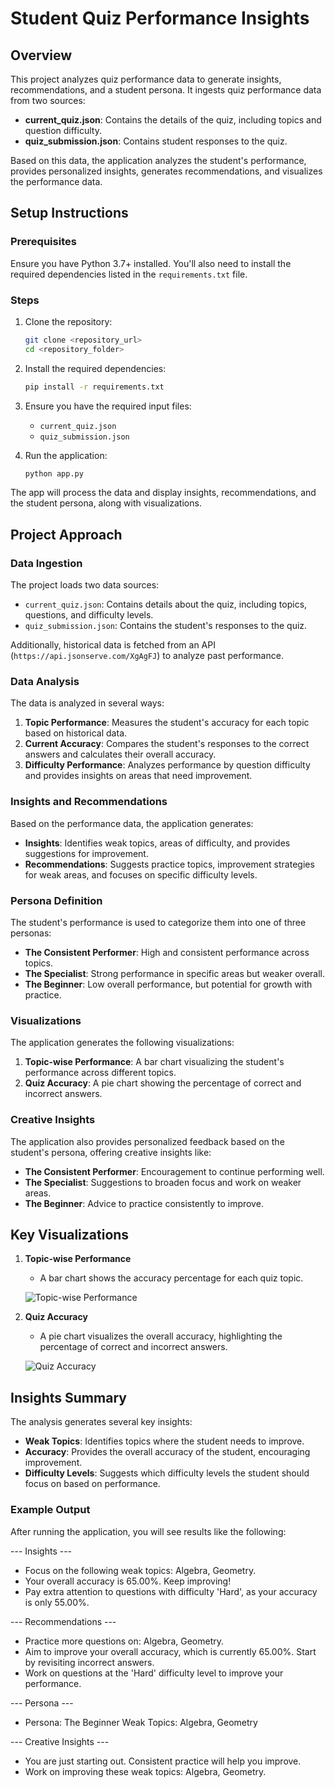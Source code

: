 # Student Quiz Performance Insights

## Overview
This project analyzes quiz performance data to generate insights, recommendations, and a student persona. It ingests quiz performance data from two sources:

- **current_quiz.json**: Contains the details of the quiz, including topics and question difficulty.
- **quiz_submission.json**: Contains student responses to the quiz.

Based on this data, the application analyzes the student's performance, provides personalized insights, generates recommendations, and visualizes the performance data. 

## Setup Instructions

### Prerequisites

Ensure you have Python 3.7+ installed. You'll also need to install the required dependencies listed in the `requirements.txt` file.

### Steps

1. Clone the repository:

    ```bash
    git clone <repository_url>
    cd <repository_folder>
    ```

2. Install the required dependencies:

    ```bash
    pip install -r requirements.txt
    ```

3. Ensure you have the required input files:
   - `current_quiz.json`
   - `quiz_submission.json`

4. Run the application:

    ```bash
    python app.py
    ```

The app will process the data and display insights, recommendations, and the student persona, along with visualizations.

## Project Approach

### Data Ingestion
The project loads two data sources:
- `current_quiz.json`: Contains details about the quiz, including topics, questions, and difficulty levels.
- `quiz_submission.json`: Contains the student's responses to the quiz.

Additionally, historical data is fetched from an API (`https://api.jsonserve.com/XgAgFJ`) to analyze past performance.

### Data Analysis
The data is analyzed in several ways:
1. **Topic Performance**: Measures the student's accuracy for each topic based on historical data.
2. **Current Accuracy**: Compares the student's responses to the correct answers and calculates their overall accuracy.
3. **Difficulty Performance**: Analyzes performance by question difficulty and provides insights on areas that need improvement.

### Insights and Recommendations
Based on the performance data, the application generates:
- **Insights**: Identifies weak topics, areas of difficulty, and provides suggestions for improvement.
- **Recommendations**: Suggests practice topics, improvement strategies for weak areas, and focuses on specific difficulty levels.

### Persona Definition
The student's performance is used to categorize them into one of three personas:
- **The Consistent Performer**: High and consistent performance across topics.
- **The Specialist**: Strong performance in specific areas but weaker overall.
- **The Beginner**: Low overall performance, but potential for growth with practice.

### Visualizations
The application generates the following visualizations:
1. **Topic-wise Performance**: A bar chart visualizing the student's performance across different topics.
2. **Quiz Accuracy**: A pie chart showing the percentage of correct and incorrect answers.

### Creative Insights
The application also provides personalized feedback based on the student's persona, offering creative insights like:
- **The Consistent Performer**: Encouragement to continue performing well.
- **The Specialist**: Suggestions to broaden focus and work on weaker areas.
- **The Beginner**: Advice to practice consistently to improve.

## Key Visualizations

1. **Topic-wise Performance**
   - A bar chart shows the accuracy percentage for each quiz topic.
   
   ![Topic-wise Performance](https://i.postimg.cc/13MNs7Bk/Screenshot-2025-01-24-at-7-35-12-PM.png)

2. **Quiz Accuracy**
   - A pie chart visualizes the overall accuracy, highlighting the percentage of correct and incorrect answers.
   
   ![Quiz Accuracy](https://i.postimg.cc/L6pTs7k5/Screenshot-2025-01-24-at-7-37-27-PM.png)

## Insights Summary
The analysis generates several key insights:
- **Weak Topics**: Identifies topics where the student needs to improve.
- **Accuracy**: Provides the overall accuracy of the student, encouraging improvement.
- **Difficulty Levels**: Suggests which difficulty levels the student should focus on based on performance.

### Example Output
After running the application, you will see results like the following:

--- Insights ---

- Focus on the following weak topics: Algebra, Geometry.
- Your overall accuracy is 65.00%. Keep improving!
- Pay extra attention to questions with difficulty 'Hard', as your accuracy is only 55.00%.
  
--- Recommendations ---

- Practice more questions on: Algebra, Geometry.
- Aim to improve your overall accuracy, which is currently 65.00%. Start by revisiting incorrect answers.
- Work on questions at the 'Hard' difficulty level to improve your performance.
  
--- Persona --- 

- Persona: The Beginner Weak Topics: Algebra, Geometry

--- Creative Insights ---

- You are just starting out. Consistent practice will help you improve.
- Work on improving these weak topics: Algebra, Geometry.

